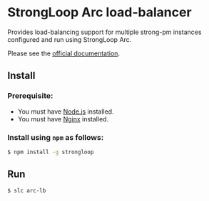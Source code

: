 # StrongLoop Arc load-balancer

Provides load-balancing support for multiple strong-pm instances configured and
run using StrongLoop Arc.

Please see the [official documentation](http://docs.strongloop.com/display/ARC).

## Install

### Prerequisite:

* You must have [Node.js](http://nodejs.org) installed.
* You must have [Nginx](http://nginx.org/) installed.

### Install using `npm` as follows:

```sh
$ npm install -g strongloop
```

## Run

```sh
$ slc arc-lb
```
